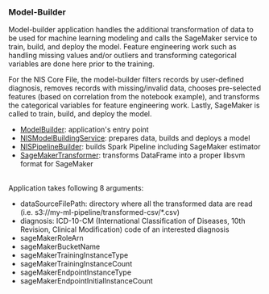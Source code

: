 ### Model-Builder

Model-builder application handles the additional transformation of data to be used for machine learning modeling and calls the SageMaker service to train, build, and deploy the model. 
Feature engineering work such as handling missing values and/or outliers and transforming categorical variables are done here prior to the training.  

For the NIS Core File, the model-builder filters records by user-defined diagnosis, removes records with missing/invalid data, chooses pre-selected features (based on correlation from the notebook example), and transforms the categorical variables for feature engineering work. 
Lastly, SageMaker is called to train, build, and deploy the model.

- <a href = "https://github.com/dalinkim/ml-pipeline/blob/master/model-builder/src/main/scala/edu/uwm/cs/ModelBuilder.scala">ModelBuilder</a>: application's entry point 
- <a href = "https://github.com/dalinkim/ml-pipeline/blob/master/model-builder/src/main/scala/edu/uwm/cs/NISModelBuildingService.scala">NISModelBuildingService</a>: prepares data, builds and deploys a model
- <a href = "https://github.com/dalinkim/ml-pipeline/blob/master/model-builder/src/main/scala/edu/uwm/cs/NISPipelineBuilder.scala">NISPipelineBuilder</a>: builds Spark Pipeline including SageMaker estimator
- <a href = "https://github.com/dalinkim/ml-pipeline/blob/master/model-builder/src/main/scala/edu/uwm/cs/SageMakerTransformer.scala">SageMakerTransformer</a>: transforms DataFrame into a proper libsvm format for SageMaker

<br>
Application takes following 8 arguments: 

- dataSourceFilePath: directory where all the transformed data are read (i.e. s3://my-ml-pipeline/transformed-csv/*.csv)
- diagnosis: ICD-10-CM (International Classification of Diseases, 10th Revision, Clinical Modification) code of an interested diagnosis
- sageMakerRoleArn
- sageMakerBucketName
- sageMakerTrainingInstanceType
- sageMakerTrainingInstanceCount
- sageMakerEndpointInstanceType
- sageMakerEndpointInitialInstanceCount
